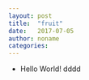 ```yaml
---
layout: post
title:  "fruit"
date:   2017-07-05
author: noname
categories: 
---
```


* Hello World!
dddd
